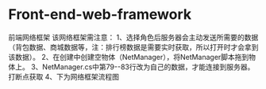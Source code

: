 # Front-end-web-framework
前端网络框架
该网络框架需注意：
1、选择角色后服务器会主动发送所需要的数据（背包数据、商城数据等，注：排行榜数据是需要实时获取，所以打开时才会拿到该数据）。
2、在创建中创建空物体（NetManager），将NetManager脚本拖到物体上。
3、NetManager.cs中第79--83行改为自己的数据，才能连接到服务器。打断点获取
4、下为网络框架流程图
